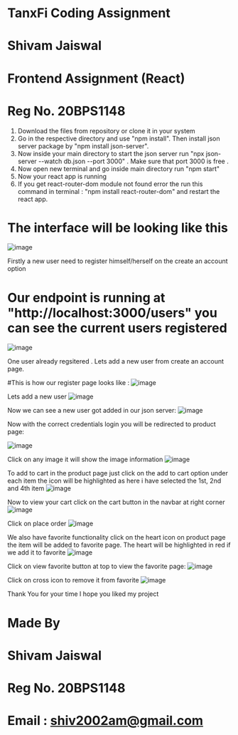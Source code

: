 # TanxFi Coding Assignment
# Shivam Jaiswal
# Frontend Assignment (React)
# Reg No. 20BPS1148

1) Download the files from repository or clone it in your system
2) Go in the respective directory and use "npm install". Then install json server package  by "npm install json-server".
3) Now inside your main directory to start the json server run "npx json-server --watch db.json --port 3000" . Make sure that port 3000 is free .
4) Now open new terminal and go inside main directory run "npm start"
5) Now your react app is running
6) If you get react-router-dom module not found error the run this command in terminal : "npm install react-router-dom" and restart the react app.

# The interface will be looking like this
![image](https://github.com/shivam-jaiswal-2002/TanXfi-Assignment/assets/76699472/f5245d15-9bd8-412c-9187-f388fa724c4c)

Firstly a new user need to register himself/herself on the create an account option

# Our endpoint is running at "http://localhost:3000/users" you can see the current users registered
![image](https://github.com/shivam-jaiswal-2002/TanXfi-Assignment/assets/76699472/d60db91b-8741-4035-b6cd-66eb1a37a208)

One user already regsitered .
Lets add a new user from create an account page.

#This is how our register page looks like :
![image](https://github.com/shivam-jaiswal-2002/TanXfi-Assignment/assets/76699472/55e55425-c5f0-4520-bdc2-5caabc72dc98)

Lets add a new user
![image](https://github.com/shivam-jaiswal-2002/TanXfi-Assignment/assets/76699472/2f5ea71b-e464-44f9-bf0a-181b8612e905)

Now we can see a new user got added in our json server:
![image](https://github.com/shivam-jaiswal-2002/TanXfi-Assignment/assets/76699472/c4611e7e-68f6-4ed5-bd54-8bfd809c7123)

Now with the correct credentials login you will be redirected to product page:

![image](https://github.com/shivam-jaiswal-2002/TanXfi-Assignment/assets/76699472/73d38d6d-d1a5-4c72-8ab1-3a7b648551c7)

Click on any image it will show the image information
![image](https://github.com/shivam-jaiswal-2002/TanXfi-Assignment/assets/76699472/9b27bb05-8e30-4cd1-9d37-175ab0157f2d)

To add to cart in the product page just click on the add to cart option under each item the icon will be highlighted as here i have selected the 1st, 2nd and 4th item
![image](https://github.com/shivam-jaiswal-2002/TanXfi-Assignment/assets/76699472/2ee1ff61-c092-45db-8454-d00f36c597bd)

Now to view your cart click on the cart button in the navbar at right corner 
![image](https://github.com/shivam-jaiswal-2002/TanXfi-Assignment/assets/76699472/ed3f7209-663b-4dc4-b0f5-96e4d90151c1)

Click on place order
![image](https://github.com/shivam-jaiswal-2002/TanXfi-Assignment/assets/76699472/253d92c4-5010-4de9-a4e9-b27a6e237c4b)

We also have favorite functionality click on the heart icon on product page the item will be added to favorite page. The heart will be highlighted in red if we add it to favorite
![image](https://github.com/shivam-jaiswal-2002/TanXfi-Assignment/assets/76699472/90d84741-865e-45c9-a60b-fcc4c5f89a19)

Click on view favorite button at top to view the favorite page:
![image](https://github.com/shivam-jaiswal-2002/TanXfi-Assignment/assets/76699472/2d200d53-ce43-4c85-a42b-8f7e612da7da)

Click on cross icon to remove it from favorite
![image](https://github.com/shivam-jaiswal-2002/TanXfi-Assignment/assets/76699472/815aee40-cf33-4e3b-99b9-844055d08389)

Thank You for your time
I hope you liked my project

# Made By
# Shivam Jaiswal
# Reg No. 20BPS1148
# Email : shiv2002am@gmail.com

